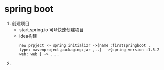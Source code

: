 # spring boot

1. 创建项目
    * start.spring.io 可以快速创建项目
    * idea构建
      ```
      new prpject -> spring initializr ->{name :firstspringboot , type: mavenproject,packaging:jar ,..}  ->{spring version :1.5.2  web: web } -> ....
      ```
2. 
